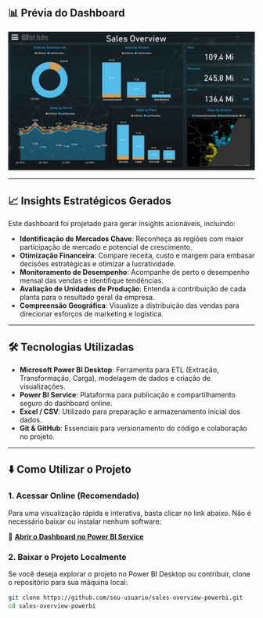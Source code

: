 ## 📊 Prévia do Dashboard
![Dashboard](./imagens/dashboard-preview.png)

---

## 📈 Insights Estratégicos Gerados

Este dashboard foi projetado para gerar insights acionáveis, incluindo:

*   **Identificação de Mercados Chave**: Reconheça as regiões com maior participação de mercado e potencial de crescimento.
*   **Otimização Financeira**: Compare receita, custo e margem para embasar decisões estratégicas e otimizar a lucratividade.
*   **Monitoramento de Desempenho**: Acompanhe de perto o desempenho mensal das vendas e identifique tendências.
*   **Avaliação de Unidades de Produção**: Entenda a contribuição de cada planta para o resultado geral da empresa.
*   **Compreensão Geográfica**: Visualize a distribuição das vendas para direcionar esforços de marketing e logística.

---

## 🛠 Tecnologias Utilizadas

*   **Microsoft Power BI Desktop**: Ferramenta para ETL (Extração, Transformação, Carga), modelagem de dados e criação de visualizações.
*   **Power BI Service**: Plataforma para publicação e compartilhamento seguro do dashboard online.
*   **Excel / CSV**: Utilizado para preparação e armazenamento inicial dos dados.
*   **Git & GitHub**: Essenciais para versionamento do código e colaboração no projeto.

---

## ⬇️ Como Utilizar o Projeto

### 1. Acessar Online (Recomendado)

Para uma visualização rápida e interativa, basta clicar no link abaixo. Não é necessário baixar ou instalar nenhum software:

🔗 [**Abrir o Dashboard no Power BI Service**](https://app.powerbi.com/groups/me/reports/384ee54d-c121-48f3-bdab-8f2ba29472de/48f3c53442e89a355120?experience=power-bi&bookmarkGuid=5385fdfaf79184a284ab )

### 2. Baixar o Projeto Localmente

Se você deseja explorar o projeto no Power BI Desktop ou contribuir, clone o repositório para sua máquina local:

```bash
git clone https://github.com/seu-usuario/sales-overview-powerbi.git
cd sales-overview-powerbi

